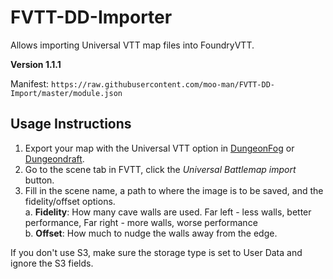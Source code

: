 # FVTT-DD-Importer
Allows importing Universal VTT map files into FoundryVTT.

**Version 1.1.1**

Manifest: `https://raw.githubusercontent.com/moo-man/FVTT-DD-Import/master/module.json`


## Usage Instructions

1. Export your map with the Universal VTT option in [DungeonFog](https://dungeonfog.com/) or [Dungeondraft](https://dungeondraft.net/).
2. Go to the scene tab in FVTT, click the *Universal Battlemap import* button.
3. Fill in the scene name, a path to where the image is to be saved, and the fidelity/offset options.  
  a. **Fidelity**: How many cave walls are used. Far left - less walls, better performance, Far right - more walls, worse performance  
  b. **Offset**: How much to nudge the walls away from the edge.

  If you don't use S3, make sure the storage type is set to User Data and ignore the S3 fields.
